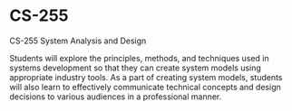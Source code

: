 # CS-255
CS-255 System Analysis and Design

Students will explore the principles, methods, and techniques used in systems development so that they can create system models using appropriate industry tools.
As a part of creating system models, students will also learn to effectively communicate technical concepts and design decisions to various audiences in a professional manner.
